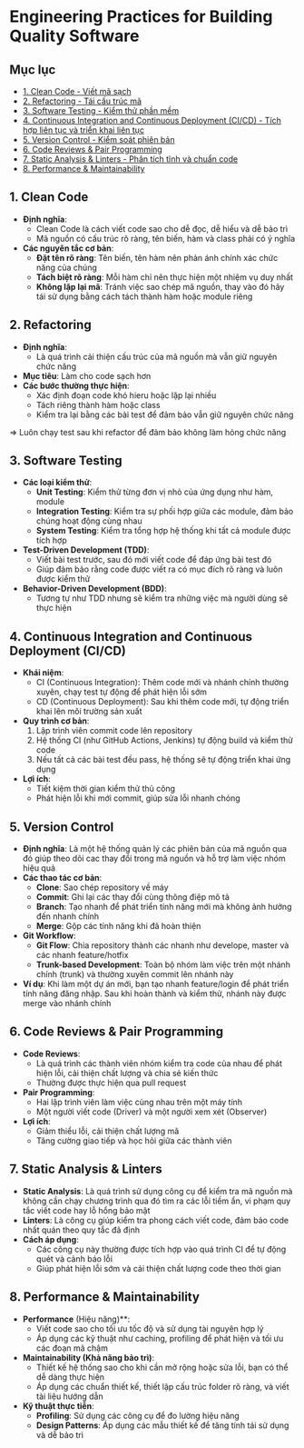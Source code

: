 # Engineering Practices for Building Quality Software

## Mục lục
- [1. Clean Code - Viết mã sạch](#1-clean-code)
- [2. Refactoring - Tái cấu trúc mã](#2-refactoring)
- [3. Software Testing - Kiểm thử phần mềm](#3-software-testing)
- [4. Continuous Integration and Continuous Deployment (CI/CD) - Tích hợp liên tục và triển khai liên tục](#4-continuous-integration-and-continuous-deployment-cicd)
- [5. Version Control - Kiểm soát phiên bản](#5-version-control)
- [6. Code Reviews & Pair Programming](#6-code-reviews--pair-programming)
- [7. Static Analysis & Linters - Phân tích tĩnh và chuẩn code](#7-static-analysis--linters)
- [8. Performance & Maintainability](#8-performance--maintainability)

<a name="1-clean-code"></a>
## 1. Clean Code
- **Định nghĩa**:
    * Clean Code là cách viết code sao cho dễ đọc, dễ hiểu và dễ bảo trì
    * Mã nguồn có cấu trúc rõ ràng, tên biến, hàm và class phải có ý nghĩa
- **Các nguyên tắc cơ bản**:
    * **Đặt tên rõ ràng**: Tên biến, tên hàm nên phản ánh chính xác chức năng của chúng
    * **Tách biệt rõ ràng**: Mỗi hàm chỉ nên thực hiện một nhiệm vụ duy nhất
    * **Không lặp lại mã**: Tránh việc sao chép mã nguồn, thay vào đó hãy tái sử dụng bằng cách tách thành hàm hoặc module riêng

<a name="2-refactoring"></a>
## 2. Refactoring
- **Định nghĩa**:
    * Là quá trình cải thiện cấu trúc của mã nguồn mà vẫn giữ nguyên chức năng
- **Mục tiêu**: Làm cho code sạch hơn
- **Các bước thường thực hiện**:
    * Xác định đoạn code khó hieru hoặc lặp lại nhiều
    * Tách riêng thành hàm hoặc class
    * Kiểm tra lại bằng các bài test để đảm bảo vẫn giữ nguyên chức năng

&rArr; Luôn chạy test sau khi refactor để đảm bảo không làm hỏng chức năng

<a name="3-software-testing"></a>
## 3. Software Testing
- **Các loại kiểm thử**:
    * **Unit Testing**: Kiểm thử từng đơn vị nhỏ của ứng dụng như hàm, module
    * **Integration Testing**: Kiểm tra sự phối hợp giữa các module, đảm bảo chúng hoạt động cùng nhau
    * **System Testing**: Kiểm tra tổng hợp hệ thống khi tất cả module được tích hợp
- **Test-Driven Development (TDD)**:
    * Viết bài test trước, sau đó mới viết code để đáp ứng bài test đó
    * Giúp đảm bảo rằng code được viết ra có mục đích rõ ràng và luôn được kiểm thử
- **Behavior-Driven Development (BDD)**:
    * Tương tự như TDD nhưng sẽ kiểm tra những việc mà người dùng sẽ thực hiện

<a name="4-continuous-integration-and-continuous-deployment-cicd"></a>
## 4. Continuous Integration and Continuous Deployment (CI/CD)
- **Khái niệm**:
    * CI (Continuous Integration): Thêm code mới và nhánh chính thường xuyên, chạy test tự động để phát hiện lỗi sớm
    * CD (Continuous Deployment): Sau khi thêm code mới, tự động triển khai lên môi trường sản xuất
- **Quy trình cơ bản**:
    1. Lập trình viên commit code lên repository
    2. Hệ thống CI (như GitHub Actions, Jenkins) tự động build và kiểm thử code
    3. Nếu tất cả các bài test đều pass, hệ thống sẽ tự động triển khai ứng dụng
- **Lợi ích**:
    * Tiết kiệm thời gian kiểm thử thủ công
    * Phát hiện lỗi khi mới commit, giúp sửa lỗi nhanh chóng

<a name="5-version-control"></a>
## 5. Version Control
- **Định nghĩa**: Là một hệ thống quản lý các phiên bản của mã nguồn qua đó giúp theo dõi cac thay đổi trong mã nguồn và hỗ trợ làm việc nhóm hiệu quả
- **Các thao tác cơ bản**:
    * **Clone**: Sao chép repository về máy
    * **Commit**: Ghi lại các thay đổi cùng thông điệp mô tả
    * **Branch**: Tạo nhanh để phát triển tính năng mới mà không ảnh hưởng đến nhanh chính
    * **Merge**: Gộp các tính năng khi đã hoàn thiện
- **Git Workflow**:
    * **Git Flow**: Chia repository thành các nhanh như develope, master và các nhanh feature/hotfix
    * **Trunk-based Development**: Toàn bộ nhóm làm việc trên một nhánh chính (trunk) và thường xuyên commit lên nhánh này
- **Ví dụ**: Khi làm một dự án mới, bạn tạo nhanh feature/login để phát triển tính năng đăng nhập. Sau khi hoàn thành và kiểm thử, nhánh này được merge vào nhánh chính

<a name="6-code-reviews--pair-programming"></a>
## 6. Code Reviews & Pair Programming
- **Code Reviews**:
    * Là quá trình các thành viên nhóm kiểm tra code của nhau để phát hiện lỗi, cải thiện chất lượng và chia sẻ kiến thức
    * Thường được thực hiện qua pull request
- **Pair Programming**:
    * Hai lập trình viên làm việc cùng nhau trên một máy tính
    * Một người viết code (Driver) và một người xem xét (Observer)
- **Lợi ích**:
    * Giảm thiểu lỗi, cải thiện chất lượng mã
    * Tăng cường giao tiếp và học hỏi giữa các thành viên

<a name="7-static-analysis--linters"></a>
## 7. Static Analysis & Linters
- **Static Analysis**: Là quá trình sử dụng công cụ để kiểm tra mã nguồn mà không cần chạy chương trình qua đó tìm ra các lỗi tiềm ẩn, vi phạm quy tắc viết code hay lỗ hổng bảo mật
- **Linters**: Là công cụ giúp kiểm tra phong cách viết code, đảm bảo code nhất quán theo quy tắc đã định
- **Cách áp dụng**:
    * Các công cụ này thường được tích hợp vào quá trình CI để tự động quét và cảnh báo lỗi
    * Giúp phát hiện lỗi sớm và cải thiện chất lượng code theo thời gian

<a name="8-performance--maintainability"></a>
## 8. Performance & Maintainability
- **Performance** (Hiệu năng)**:
    * Viết code sao cho tối ưu tốc độ và sử dụng tài nguyên hợp lý
    * Áp dụng các kỹ thuật như caching, profiling để phát hiện và tối ưu các đoạn mã chậm
- **Maintainability (Khả năng bảo trì)**:
    * Thiết kế hệ thống sao cho khi cần mở rộng hoặc sửa lỗi, bạn có thể dễ dàng thực hiện
    * Áp dụng các chuẩn thiết kế, thiết lập cấu trúc folder rõ ràng, và viết tài liệu hướng dẫn
- **Kỹ thuật thực tiễn**:
    * **Profiling**: Sử dụng các công cụ để đo lường hiệu năng
    * **Design Patterns**: Áp dụng các mẫu thiết kế để tăng tính tái sử dụng và dễ bảo trì
